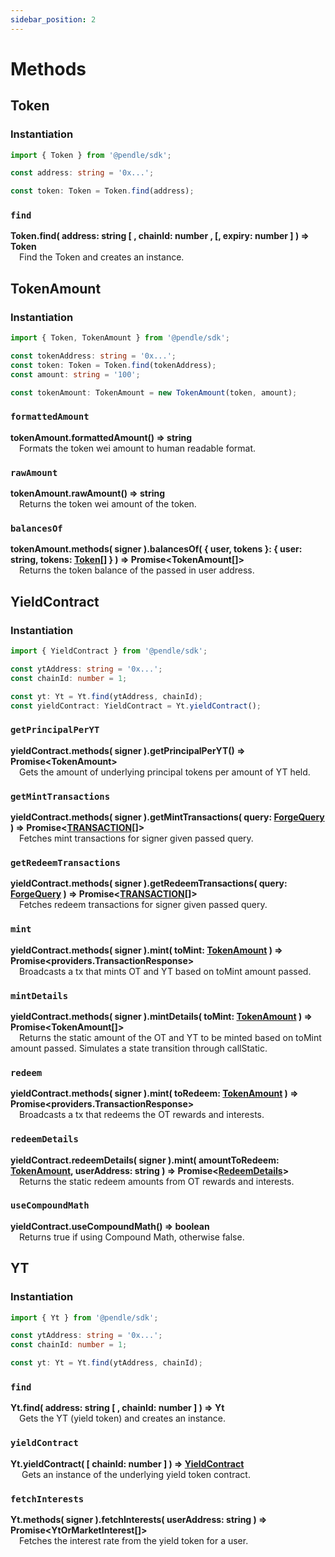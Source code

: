 ```yaml
---
sidebar_position: 2
---
```


# Methods

## Token

### Instantiation

```ts
import { Token } from '@pendle/sdk';

const address: string = '0x...';

const token: Token = Token.find(address);
```

### `find`
**Token.find( address: string [ , chainId: number ,  [, expiry: number ] ) ⇒ Token**<br />
&emsp;Find the Token and creates an instance.

## TokenAmount

### Instantiation

```ts
import { Token, TokenAmount } from '@pendle/sdk';

const tokenAddress: string = '0x...';
const token: Token = Token.find(tokenAddress);
const amount: string = '100';

const tokenAmount: TokenAmount = new TokenAmount(token, amount);
```

### `formattedAmount`
**tokenAmount.formattedAmount() ⇒ string**<br />
&emsp;Formats the token wei amount to human readable format.

### `rawAmount`
**tokenAmount.rawAmount() ⇒ string**<br />
&emsp;Returns the token wei amount of the token.

### `balancesOf`
**tokenAmount.methods( signer ).balancesOf( { user, tokens }: { user: string, tokens: [Token](#token)[] } ) ⇒ Promise<TokenAmount[]>**<br />
&emsp;Returns the token balance of the passed in user address.

## YieldContract

### Instantiation

```ts
import { YieldContract } from '@pendle/sdk';

const ytAddress: string = '0x...';
const chainId: number = 1;

const yt: Yt = Yt.find(ytAddress, chainId);
const yieldContract: YieldContract = Yt.yieldContract();
```

### `getPrincipalPerYT`
**yieldContract.methods( signer ).getPrincipalPerYT() ⇒ Promise<TokenAmount\>**<br />
&emsp;Gets the amount of underlying principal tokens per amount of YT held.

### `getMintTransactions`
**yieldContract.methods( signer ).getMintTransactions( query: [ForgeQuery](types#forgequery) ) ⇒ Promise<[TRANSACTION](types#transaction)[]>**<br />
&emsp;Fetches mint transactions for signer given passed query.

### `getRedeemTransactions`
**yieldContract.methods( signer ).getRedeemTransactions( query: [ForgeQuery](types#forgequery) ) ⇒ Promise<[TRANSACTION](types#transaction)[]>**<br />
&emsp;Fetches redeem transactions for signer given passed query.

### `mint`
**yieldContract.methods( signer ).mint( toMint: [TokenAmount](#tokenamount) ) ⇒ Promise<providers\.TransactionResponse>**<br />
&emsp;Broadcasts a tx that mints OT and YT based on toMint amount passed.

### `mintDetails`
**yieldContract.methods( signer ).mintDetails( toMint: [TokenAmount](#tokenamount) ) ⇒ Promise<TokenAmount[]>**<br />
&emsp;Returns the static amount of the OT and YT to be minted based on toMint amount passed. Simulates a state transition through callStatic.

### `redeem`
**yieldContract.methods( signer ).mint( toRedeem: [TokenAmount](#tokenamount) ) ⇒ Promise<providers\.TransactionResponse>**<br />
&emsp;Broadcasts a tx that redeems the OT rewards and interests.

### `redeemDetails`
**yieldContract.redeemDetails( signer ).mint( amountToRedeem: [TokenAmount](#tokenamount), userAddress: string ) ⇒ Promise<[RedeemDetails](types#redeemdetails)\>**<br />
&emsp;Returns the static redeem amounts from OT rewards and interests.

### `useCompoundMath`
**yieldContract.useCompoundMath() ⇒ boolean**<br />
&emsp;Returns true if using Compound Math, otherwise false.

## YT

### Instantiation

```ts
import { Yt } from '@pendle/sdk';

const ytAddress: string = '0x...';
const chainId: number = 1;

const yt: Yt = Yt.find(ytAddress, chainId);
```

### `find`
**Yt.find( address: string [ , chainId: number ] ) ⇒ Yt**<br />
&emsp;Gets the YT (yield token) and creates an instance.


### `yieldContract`
**Yt.yieldContract( [ chainId: number ] ) ⇒ [YieldContract](#YieldContract)**<br />
&emsp; Gets an instance of the underlying yield token contract.

### `fetchInterests`
**Yt.methods( signer ).fetchInterests( userAddress: string ) ⇒ Promise<YtOrMarketInterest[]>**<br />
&emsp;Fetches the interest rate from the yield token for a user.
